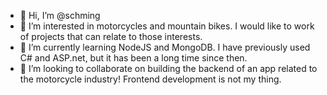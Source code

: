 - 👋 Hi, I’m @schming
- 👀 I’m interested in motorcycles and mountain bikes. I would like to work of projects that can relate to those interests.
- 🌱 I’m currently learning NodeJS and MongoDB. I have previously used C# and ASP.net, but it has been a long time since then.
- 💞️ I’m looking to collaborate on building the backend of an app related to the motorcycle industry! Frontend development is not my thing.

<!---
schming/schming is a ✨ special ✨ repository because its `README.md` (this file) appears on your GitHub profile.
You can click the Preview link to take a look at your changes.
--->
